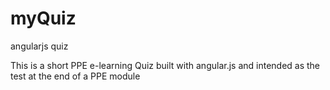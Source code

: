 # myQuiz
angularjs quiz

<p>This is a short PPE e-learning Quiz built with angular.js and intended as the test at the end of a PPE module</p>
